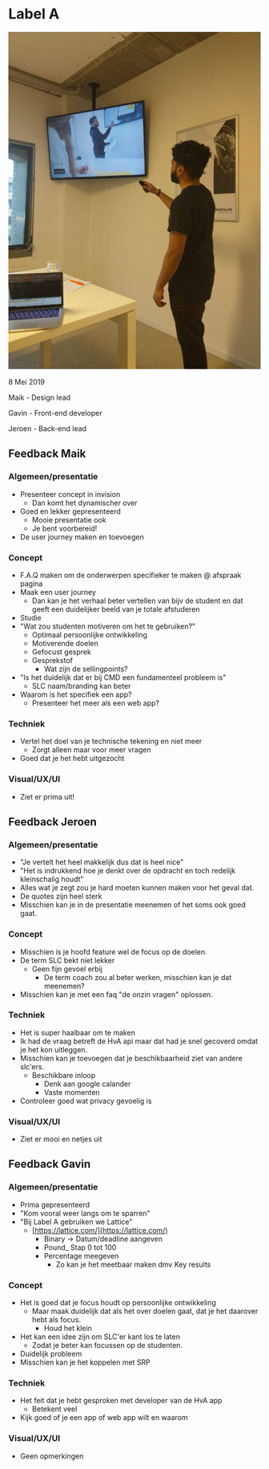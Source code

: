 # Label A

![Bij Label A](../../.gitbook/assets/3eef90a4-38c9-4789-9f49-79ba962454da.JPG)

8 Mei 2019 

Maik - Design lead 

Gavin - Front-end developer 

Jeroen - Back-end lead

## Feedback Maik

### Algemeen/presentatie

* Presenteer concept in invision
  * Dan komt het dynamischer over
* Goed en lekker gepresenteerd
  * Mooie presentatie ook
  * Je bent voorbereid!
* De user journey maken en toevoegen

### Concept

* F.A.Q  maken om de onderwerpen specifieker te maken @ afspraak pagina
* Maak een user journey
  * Dan kan je het verhaal beter vertellen van bijv de student en dat geeft een duidelijker beeld van je totale afstuderen
* Studie
* "Wat zou studenten motiveren om het te gebruiken?"
  * Optimaal persoonlijke ontwikkeling
  * Motiverende doelen
  * Gefocust gesprek
  * Gesprekstof
    * Wat zijn de sellingpoints?
* "Is het duidelijk dat er bij CMD een fundamenteel probleem is"
  * SLC naam/branding kan beter
* Waarom is het specifiek een app?
  * Presenteer het meer als een web app?

### Techniek

* Vertel het doel van je technische tekening en niet meer
  * Zorgt alleen maar voor meer vragen
* Goed dat je het hebt uitgezocht

### Visual/UX/UI

* Ziet er prima uit!

## Feedback Jeroen

### Algemeen/presentatie

* "Je vertelt het heel makkelijk dus dat is heel nice"
* "Het is indrukkend hoe je denkt over de opdracht en toch redelijk kleinschalig houdt"
* Alles wat je zegt zou je hard moeten kunnen maken voor het geval dat.
* De quotes zijn heel sterk
* Misschien kan je in de presentatie meenemen of het soms ook goed gaat. 

### Concept

* Misschien is je hoofd feature wel de focus op de doelen.
* De term SLC bekt niet lekker
  * Geen fijn gevoel erbij
    * De term coach zou al beter werken, misschien kan je dat meenemen?
* Misschien kan je met een faq "de onzin vragen" oplossen.

### Techniek

* Het is super haalbaar om te maken
* Ik had de vraag betreft de HvA api maar dat had je snel gecoverd omdat je het kon uitleggen.
* Misschien kan je  toevoegen dat je beschikbaarheid ziet van andere slc'ers.
  * Beschikbare inloop
    * Denk aan google calander
    * Vaste momenten
* Controleer goed wat privacy gevoelig is

### Visual/UX/UI

* Ziet er mooi en netjes uit

## **Feedback Gavin**

### Algemeen/presentatie

* Prima gepresenteerd
* "Kom vooral weer langs om te sparren"
* "Bij Label A gebruiken we Lattice"
  * [https://lattice.com/](https://lattice.com/)
    * Binary -&gt; Datum/deadline aangeven
    * Pound\_ Stap 0 tot 100
    * Percentage meegeven
      * Zo kan je het meetbaar maken dmv Key results

### Concept

* Het is goed dat je focus houdt op persoonlijke ontwikkeling
  * Maar maak duidelijk dat als het over doelen gaat, dat je het daarover hebt als focus.
    * Houd het klein
* Het kan een idee zijn om SLC'er kant los te laten
  * Zodat je beter kan focussen op de studenten.
* Duidelijk probleem
* Misschien kan je het koppelen met SRP

### Techniek

* Het feit dat je hebt gesproken met developer van de HvA app
  * Betekent veel
* Kijk goed of je een app of web app wilt en waarom

### Visual/UX/UI

* Geen opmerkingen

